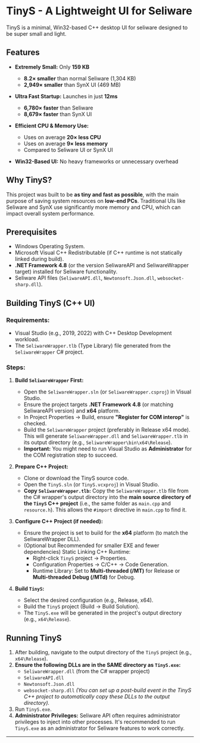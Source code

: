 
# TinyS - A Lightweight UI for Seliware

TinyS is a minimal, Win32-based C++ desktop UI for seliware designed to be super small and light. 
## Features

* **Extremely Small:** Only **159 KB**

  * **8.2× smaller** than normal Seliware (1,304 KB)
  * **2,949× smaller** than SynX UI (469 MB)
* **Ultra Fast Startup:** Launches in just **12ms**

  * **6,780× faster** than Seliware
  * **8,679× faster** than SynX UI
* **Efficient CPU & Memory Use:**

  * Uses on average **20× less CPU**
  * Uses on average **9× less memory**
  * Compared to Seliware UI or SynX UI
* **Win32-Based UI:** No heavy frameworks or unnecessary overhead

## Why TinyS?

This project was built to be **as tiny and fast as possible**, with the main purpose of saving system resources on **low-end PCs**. Traditional UIs like Seliware and SynX use significantly more memory and CPU, which can impact overall system performance.

## Prerequisites

*   Windows Operating System.
*   Microsoft Visual C++ Redistributable (if C++ runtime is not statically linked during build).
*   **.NET Framework 4.8** (or the version SeliwareAPI and SeliwareWrapper target) installed for Seliware functionality.
*   Seliware API files (`SeliwareAPI.dll`, `Newtonsoft.Json.dll`, `websocket-sharp.dll`).

## Building TinyS (C++ UI)

### Requirements:

*   Visual Studio (e.g., 2019, 2022) with C++ Desktop Development workload.
*   The `SeliwareWrapper.tlb` (Type Library) file generated from the `SeliwareWrapper` C# project.

### Steps:

1.  **Build `SeliwareWrapper` First:**
    *   Open the `SeliwareWrapper.sln` (or `SeliwareWrapper.csproj`) in Visual Studio.
    *   Ensure the project targets **.NET Framework 4.8** (or matching SeliwareAPI version) and **x64** platform.
    *   In Project Properties -> Build, ensure **"Register for COM interop"** is checked.
    *   Build the `SeliwareWrapper` project (preferably in Release x64 mode). This will generate `SeliwareWrapper.dll` and `SeliwareWrapper.tlb` in its output directory (e.g., `SeliwareWrapper\bin\x64\Release`).
    *   **Important:** You might need to run Visual Studio as **Administrator** for the COM registration step to succeed.

2.  **Prepare C++ Project:**
    *   Clone or download the TinyS source code.
    *   Open the `TinyS.sln` (or `TinyS.vcxproj`) in Visual Studio.
    *   **Copy `SeliwareWrapper.tlb`:** Copy the `SeliwareWrapper.tlb` file from the C# wrapper's output directory into the **main source directory of the `TinyS` C++ project** (i.e., the same folder as `main.cpp` and `resource.h`). This allows the `#import` directive in `main.cpp` to find it.

3.  **Configure C++ Project (if needed):**
    *   Ensure the project is set to build for the **x64** platform (to match the SeliwareWrapper DLL).
    *   (Optional but Recommended for smaller EXE and fewer dependencies) Static Linking C++ Runtime:
        *   Right-click `TinyS` project -> Properties.
        *   Configuration Properties -> C/C++ -> Code Generation.
        *   Runtime Library: Set to **Multi-threaded (/MT)** for Release or **Multi-threaded Debug (/MTd)** for Debug.

4.  **Build `TinyS`:**
    *   Select the desired configuration (e.g., Release, x64).
    *   Build the `TinyS` project (Build -> Build Solution).
    *   The `TinyS.exe` will be generated in the project's output directory (e.g., `x64\Release`).

## Running TinyS

1.  After building, navigate to the output directory of the `TinyS` project (e.g., `x64\Release`).
2.  **Ensure the following DLLs are in the SAME directory as `TinyS.exe`:**
    *   `SeliwareWrapper.dll` (from the C# wrapper project)
    *   `SeliwareAPI.dll`
    *   `Newtonsoft.Json.dll`
    *   `websocket-sharp.dll`
    *(You can set up a post-build event in the TinyS C++ project to automatically copy these DLLs to the output directory).*
3.  Run `TinyS.exe`.
4.  **Administrator Privileges:** Seliware API often requires administrator privileges to inject into other processes. It's recommended to run `TinyS.exe` as an administrator for Seliware features to work correctly.


---
